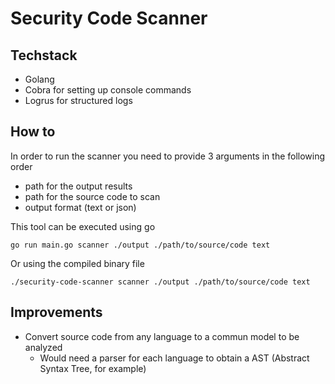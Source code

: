 # Security Code Scanner

## Techstack
- Golang
- Cobra for setting up console commands
- Logrus for structured logs

## How to
In order to run the scanner you need to provide 3 arguments in the following order
- path for the output results
- path for the source code to scan
- output format (text or json)

This tool can be executed using go

```go run main.go scanner ./output ./path/to/source/code text```

Or using the compiled binary file

```./security-code-scanner scanner ./output ./path/to/source/code text```


## Improvements
- Convert source code from any language to a commun model to be analyzed
    - Would need a parser for each language to obtain a AST (Abstract Syntax Tree, for example)
